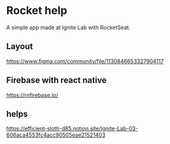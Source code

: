 # Rocket help
A simple app made at Ignite Lab with RocketSeat.

## Layout
https://www.figma.com/community/file/1130846653327904117

## Firebase with react native
https://rnfirebase.io/


## helps

https://efficient-sloth-d85.notion.site/Ignite-Lab-03-606aca4553fc4acc90505eae21521403